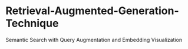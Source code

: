 # Retrieval-Augmented-Generation-Technique
Semantic Search with Query Augmentation and Embedding Visualization

